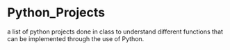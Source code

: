 # Python_Projects
a list of python projects done in class to understand different functions 
that can be implemented through the use of Python.
